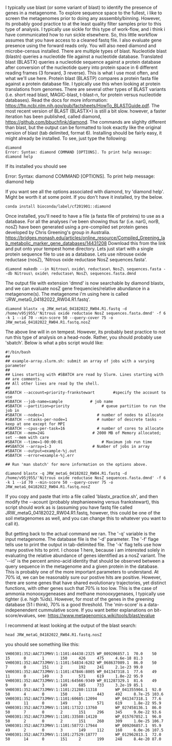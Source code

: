 I typically use blast (or some variant of blast) to identify the presence of genes in a metagenome. To explore sequence space to the fullest, i like to screen the metagenomes prior to doing any asssembly/binning. However, its probably good practice to at the least quality filter samples prior to this type of analysis. I typically use sickle for this type of work-flow, and i think i have communicated how to run sickle elsewhere. So, this little workflow assumes that you have access to a cleaned fastq file. I also evaluate gene presence using the forward reads only. You will also need diamond and microbe-census installed. 
There are multiple types of blast. Nucleotide blast (blastn) queries a nucleotide file against a nucleotide database. Translated blast (BLASTX) queries a nucleotide sequence against a protein database after conversion of the nucleotide query into protein space in 6 different reading frames (3 forward, 3 reverse). This is what I use most often, and what we'll use here. Protein blast (BLASTP) compares a protein fasta file against a protein database file. I typically use this when looking at protein translations from genomes. There are several other types of BLAST variants (i.e. short read blast, MAGIC-blast, t-blast-n, for protein versus nucleotide databases). Read the docs for more information: https://ftp.ncbi.nlm.nih.gov/pub/factsheets/HowTo_BLASTGuide.pdf. The most recent version of BLAST (BLASTX+) is still a bit slow. however, a faster iteration has been published, called diamond, https://github.com/bbuchfink/diamond. The commands are slighlty different than blast, but the output can be formatted to look exactly like the original version of blast (tab delimited, format 6). 
Installing should be fairly easy, it might already be installed. To see, just type the following:

```
diamond
Error: Syntax: diamond COMMAND [OPTIONS]. To print help message: diamond help
```
If its installed you should see 

Error: Syntax: diamond COMMAND [OPTIONS]. To print help message: diamond help

If you want see all the options associated with diamond, try 'diamond help'. Might be worth it at some point.
If you don't have it installed, try the below.

```
conda install bioconda/label/cf201901::diamond

```
Once installed, you'll need to have a file (a fasta file of proteins) to use as a database. For all the analyses i've been showing thus far (i.e. narG, norB, nosZ) have been generated using a pre-compiled set protein genes developed by Chris Greening's group in Australia. https://bridges.monash.edu/articles/online_resource/Compiled_Greening_lab_metabolic_marker_gene_databases/14431208
Download this from the link and put onto your tempest home directory. Lets just start with a single protein sequence file to use as a database. Lets use nitrouse oxide reductase (nosZ), 'Nitrous oxide reductase NosZ sequences.fasta'.

```
diamond makedb --in Nitrous\ oxide\ reductase\ NosZ\ sequences.fasta --db Nitrous\ oxide\ reductase\ NosZ\ sequences.fasta.dmnd
```
The output file with extension 'dmnd' is now searchable by diamond blastx, and we can evaluate nosZ gene frequencies/relative abundance in a metagenome(s). 
The metagenome i'm using here is called 'JRW_metaG_04182022_RW04.R1.fastq'.

```
diamond blastx -q JRW_metaG_04182022_RW04.R1.fastq -d /home/v95j955/'Nitrous oxide reductase NosZ sequences.fasta.dmnd' -f 6 -k 1 --id 70 --min-score 50 --query-cover 75 -o JRW_metaG_04182022_RW04.R1.fastq.nosZ
```
The above line will in on tempest. However, its probably best practice to not run this type of analysis on a head-node. Rather, you should probably use 'sbatch'. Below is what a pbs script would like:

```
#!/bin/bash
##
## example-array.slurm.sh: submit an array of jobs with a varying parameter
##
## Lines starting with #SBATCH are read by Slurm. Lines starting with ## are comments.
## All other lines are read by the shell.
##
#SBATCH --account=priority-frankstewart        #specify the account to use
#SBATCH --job-name=sample            # job name
#SBATCH --partition=priority              # queue partition to run the job in
#SBATCH --nodes=1                       # number of nodes to allocate
#SBATCH --ntasks-per-node=1             # number of descrete tasks - keep at one except for MPI
#SBATCH --cpus-per-task=16              # number of cores to allocate
#SBATCH --mem=24G                     # 2000 MB of Memory allocated; set --mem with care
#SBATCH --time=1-00:00:01                 # Maximum job run time
##SBATCH --array=1-3                  # Number of jobs in array
#SBATCH --output=example-%j.out
#SBATCH --error=example-%j.err

## Run 'man sbatch' for more information on the options above.

diamond blastx -q JRW_metaG_04182022_RW04.R1.fastq -d /home/v95j955/'Nitrous oxide reductase NosZ sequences.fasta.dmnd' -f 6 -k 1 --id 70 --min-score 50 --query-cover 75 -o JRW_metaG_04182022_RW04.R1.fastq.nosZ
```
If you copy and paste that into a file called 'blastx_practice.sh', and then modify the --acount (probably stephanieewing versus frankstewart), this script should work as is (assuming you have fastq file called JRW_metaG_04182022_RW04.R1.fastq, however, this could be one of the soil metagenomes as well, and you can change this to whatever you want to call it). 

But getting back to the actual command we ran. The '-q' variable is the input metagenome. The database file is the '-d' parameter. The '-f' flage tells use to print the output in tab-delimited file.
The '-k' flag tells use how many postive hits to print. I choose 1 here, because i am interested solely in evaluating the relative abundance of genes identified as a nosZ variant. The '--id' is the percent amino-acid identity that should be observed between a query sequence in the metagenome and a given protein in the database. This is probably one of the more important parameters to understand. At 70% id, we can be reasonably sure our postive hits are positive. However, there are some genes that have shared evolutionary trajectories, yet distinct functions, with other genes such that 70% is too low. This is the case of ammonia monooxygeneases and methane monooxygenases, I typically use tighter (i.e. high %ids). However, for most of the genes in the greening database (51 i think), 70% is a good threshold. The 'min-score' is a data-indepenendent cummulative score. If you want better explanations on bit-score/evalues, see:
https://www.metagenomics.wiki/tools/blast/evalue

I recommend at least looking at the output of the blast search:
```
head JRW_metaG_04182022_RW04.R1.fastq.nosZ
```
you should see something like this:
```
VH00301:352:AAC73JMHV:1:1101:44438:2325 WP_009206857.1  70.0    50      15      0       1       150     426     475     4.6e-18 81.3
VH00301:352:AAC73JMHV:1:1101:54834:6282 WP_068637089.1  86.0    50      7       0       151     2       192     241     2.1e-23 99.0
VH00301:352:AAC73JMHV:1:1101:47846:8005 WP_041347318.1  77.6    49      11      0       149     3       571     619     1.8e-22 95.9
VH00301:352:AAC73JMHV:1:1101:64566:9349 WP_011287329.1  81.6    49      9       0       3       149     685     733     3.2e-19 85.1
VH00301:352:AAC73JMHV:1:1101:21280:11318        WP_041355904.1  92.0    50      4       0       150     1       443     492     8.7e-25 103.6
VH00301:352:AAC73JMHV:1:1101:60685:12094        WP_041347318.1  77.6    49      11      0       149     3       571     619     1.8e-22 95.9
VH00301:352:AAC73JMHV:1:1101:17322:13760        WP_027458136.1  86.0    50      7       0       2       151     296     345     9.0e-22 93.6
VH00301:352:AAC73JMHV:1:1101:33588:14120        WP_015767852.1  96.0    50      2       0       2       151     260     309     1.0e-25 106.7
VH00301:352:AAC73JMHV:1:1101:58772:17944        WP_009206857.1  95.9    49      2       0       3       149     112     160     6.0e-26 107.5
VH00301:352:AAC73JMHV:1:1101:27529:18777        WP_012962813.1  72.0    50      14      0       151     2       199     248     8.4e-20 87.0
```
